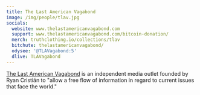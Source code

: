 ```yaml
---
title: The Last American Vagabond
image: /img/people/tlav.jpg
socials:
  website: www.thelastamericanvagabond.com
  support: www.thelastamericanvagabond.com/bitcoin-donation/
  merch: truthclothing.io/collections/tlav
  bitchute: thelastamericanvagabond/
  odysee: '@TLAVagabond:5'
  dlive: TLAVagabond
---
```


[The Last American
Vagabond](https://www.thelastamericanvagabond.com/last-american-vagabonds/) is
an independent media outlet founded by Ryan Cristián to "allow a free flow of
information in regard to current issues that face the world."
